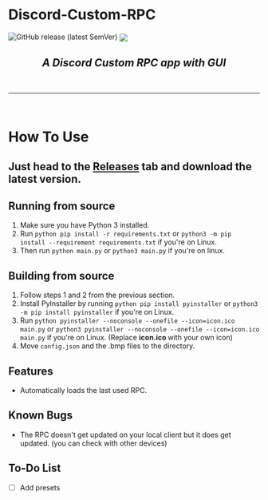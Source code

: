 # Discord-Custom-RPC


![GitHub release (latest SemVer)](https://img.shields.io/github/v/release/Rayrsn/Discord-Custom-RPC?style=for-the-badge)
<img src="https://rayr.ml/Github/rpclogo.png" align="center">

### <h2 align="center"> <i> <b> A Discord Custom RPC app with GUI </b> </i> </h2>

<br>
<hr>
<br>

# How To Use
## <b> Just head to the [Releases](https://github.com/Rayrsn/Discord-Custom-RPC/releases) tab and download the latest version. </b>


## Running from source 
1. Make sure you have Python 3 installed.
2. Run `python pip install -r requirements.txt` or `python3 -m pip install --requirement requirements.txt` if you're on Linux.
3. Then run `python main.py` or `python3 main.py` if you're on linux.
## Building from source
1. Follow steps 1 and 2 from the previous section.
2. Install PyInstaller by running `python pip install pyinstaller` or `python3 -m pip install pyinstaller` if you're on Linux.
3. Run `python pyinstaller --noconsole --onefile --icon=icon.ico main.py` or `python3 pyinstaller --noconsole --onefile --icon=icon.ico main.py` if you're on Linux. (Replace <b> icon.ico </b> with your own icon)
4. Move `config.json` and the .bmp files to the directory.
## Features
* Automatically loads the last used RPC.
## Known Bugs
* The RPC doesn't get updated on your local client but it does get updated. (you can check with other devices)

## To-Do List
- [ ] Add presets
